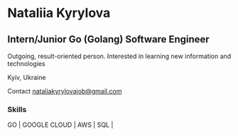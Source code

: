 Nataliia Kyrylova
========================================================================================================================================

Intern/Junior Go (Golang) Software Engineer
-----------------------------
Outgoing, result-oriented person. Interested in learning new information and technologies

Kyiv, Ukraine


Contact [nataliakyrylovajob@gmail.com](mailto:nataliakyrylovajob@gmail.com)

### Skills

GO | GOOGLE CLOUD | AWS | SQL | 
